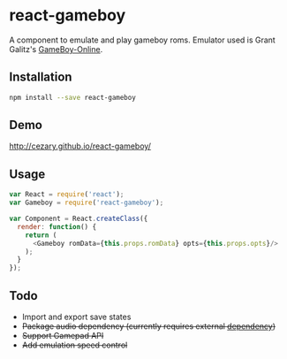 # react-gameboy

A component to emulate and play gameboy roms. Emulator used is Grant Galitz's [GameBoy-Online](https://github.com/grantgalitz/GameBoy-Online).

## Installation

```bash
npm install --save react-gameboy
```

## Demo

http://cezary.github.io/react-gameboy/

## Usage

```javascript
var React = require('react');
var Gameboy = require('react-gameboy');

var Component = React.createClass({
  render: function() {
    return (
      <Gameboy romData={this.props.romData} opts={this.props.opts}/>
    );
  }
});
```

## Todo
* Import and export save states
* ~~Package audio dependency (currently requires external [dependency](https://github.com/grantgalitz/XAudioJS))~~
* ~~Support Gamepad API~~
* ~~Add emulation speed control~~
